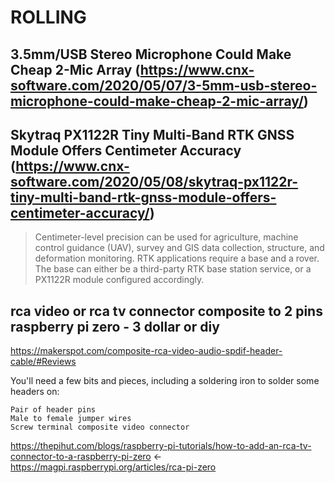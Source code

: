 ROLLING
===

3.5mm/USB Stereo Microphone Could Make Cheap 2-Mic Array (https://www.cnx-software.com/2020/05/07/3-5mm-usb-stereo-microphone-could-make-cheap-2-mic-array/)
----

Skytraq PX1122R Tiny Multi-Band RTK GNSS Module Offers Centimeter Accuracy (https://www.cnx-software.com/2020/05/08/skytraq-px1122r-tiny-multi-band-rtk-gnss-module-offers-centimeter-accuracy/)
----

> Centimeter-level precision can be used for agriculture, machine control guidance (UAV), survey and GIS data collection, structure, and deformation monitoring. RTK applications require a base and a rover. The base can either be a third-party RTK base station service, or a PX1122R module configured accordingly.


rca video or rca tv connector composite to 2 pins raspberry pi zero - 3 dollar or diy
-----

https://makerspot.com/composite-rca-video-audio-spdif-header-cable/#Reviews

You'll need a few bits and pieces, including a soldering iron to solder some headers on:

    Pair of header pins
    Male to female jumper wires
    Screw terminal composite video connector

https://thepihut.com/blogs/raspberry-pi-tutorials/how-to-add-an-rca-tv-connector-to-a-raspberry-pi-zero
←
https://magpi.raspberrypi.org/articles/rca-pi-zero
